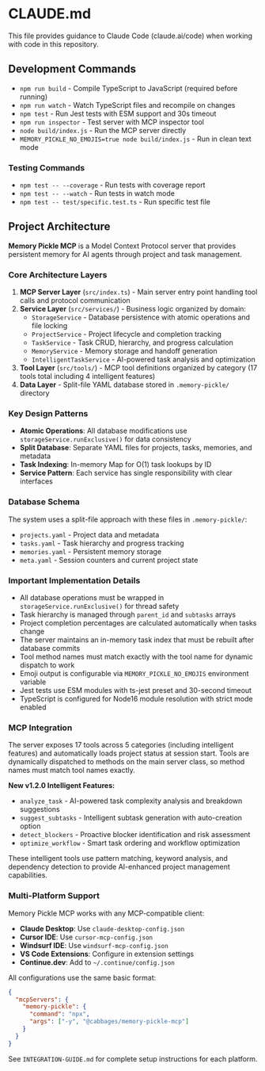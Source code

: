 # CLAUDE.md

This file provides guidance to Claude Code (claude.ai/code) when working with code in this repository.

## Development Commands

- `npm run build` - Compile TypeScript to JavaScript (required before running)
- `npm run watch` - Watch TypeScript files and recompile on changes
- `npm test` - Run Jest tests with ESM support and 30s timeout
- `npm run inspector` - Test server with MCP inspector tool
- `node build/index.js` - Run the MCP server directly
- `MEMORY_PICKLE_NO_EMOJIS=true node build/index.js` - Run in clean text mode

### Testing Commands
- `npm test -- --coverage` - Run tests with coverage report
- `npm test -- --watch` - Run tests in watch mode
- `npm test -- test/specific.test.ts` - Run specific test file

## Project Architecture

**Memory Pickle MCP** is a Model Context Protocol server that provides persistent memory for AI agents through project and task management.

### Core Architecture Layers

1. **MCP Server Layer** (`src/index.ts`) - Main server entry point handling tool calls and protocol communication
2. **Service Layer** (`src/services/`) - Business logic organized by domain:
   - `StorageService` - Database persistence with atomic operations and file locking
   - `ProjectService` - Project lifecycle and completion tracking
   - `TaskService` - Task CRUD, hierarchy, and progress calculation
   - `MemoryService` - Memory storage and handoff generation
   - `IntelligentTaskService` - AI-powered task analysis and optimization
3. **Tool Layer** (`src/tools/`) - MCP tool definitions organized by category (17 tools total including 4 intelligent features)
4. **Data Layer** - Split-file YAML database stored in `.memory-pickle/` directory

### Key Design Patterns

- **Atomic Operations**: All database modifications use `storageService.runExclusive()` for data consistency
- **Split Database**: Separate YAML files for projects, tasks, memories, and metadata
- **Task Indexing**: In-memory Map for O(1) task lookups by ID
- **Service Pattern**: Each service has single responsibility with clear interfaces

### Database Schema

The system uses a split-file approach with these files in `.memory-pickle/`:
- `projects.yaml` - Project data and metadata
- `tasks.yaml` - Task hierarchy and progress tracking
- `memories.yaml` - Persistent memory storage
- `meta.yaml` - Session counters and current project state

### Important Implementation Details

- All database operations must be wrapped in `storageService.runExclusive()` for thread safety
- Task hierarchy is managed through `parent_id` and `subtasks` arrays
- Project completion percentages are calculated automatically when tasks change
- The server maintains an in-memory task index that must be rebuilt after database commits
- Tool method names must match exactly with the tool name for dynamic dispatch to work
- Emoji output is configurable via `MEMORY_PICKLE_NO_EMOJIS` environment variable
- Jest tests use ESM modules with ts-jest preset and 30-second timeout
- TypeScript is configured for Node16 module resolution with strict mode enabled

### MCP Integration

The server exposes 17 tools across 5 categories (including intelligent features) and automatically loads project status at session start. Tools are dynamically dispatched to methods on the main server class, so method names must match tool names exactly.

**New v1.2.0 Intelligent Features:**
- `analyze_task` - AI-powered task complexity analysis and breakdown suggestions
- `suggest_subtasks` - Intelligent subtask generation with auto-creation option
- `detect_blockers` - Proactive blocker identification and risk assessment
- `optimize_workflow` - Smart task ordering and workflow optimization

These intelligent tools use pattern matching, keyword analysis, and dependency detection to provide AI-enhanced project management capabilities.

### Multi-Platform Support

Memory Pickle MCP works with any MCP-compatible client:
- **Claude Desktop**: Use `claude-desktop-config.json`
- **Cursor IDE**: Use `cursor-mcp-config.json` 
- **Windsurf IDE**: Use `windsurf-mcp-config.json`
- **VS Code Extensions**: Configure in extension settings
- **Continue.dev**: Add to `~/.continue/config.json`

All configurations use the same basic format:
```json
{
  "mcpServers": {
    "memory-pickle": {
      "command": "npx",
      "args": ["-y", "@cabbages/memory-pickle-mcp"]
    }
  }
}
```

See `INTEGRATION-GUIDE.md` for complete setup instructions for each platform.